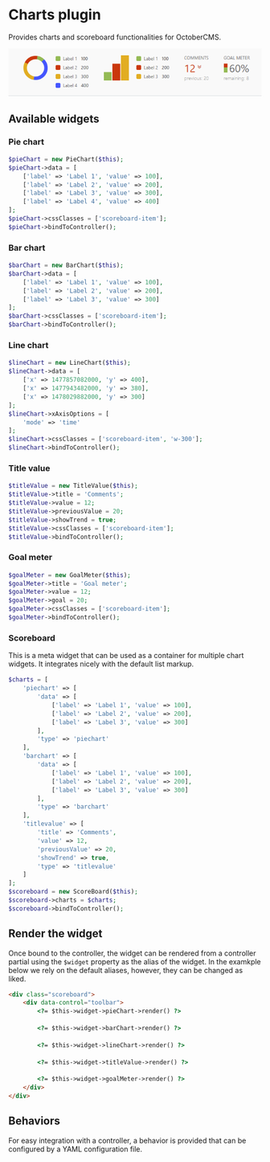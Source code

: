 # Charts plugin

Provides charts and scoreboard functionalities for OctoberCMS.

![scoreboard](./images/scoreboard.png "Scoreboard")

## Available widgets

### Pie chart

```php
$pieChart = new PieChart($this);
$pieChart->data = [
    ['label' => 'Label 1', 'value' => 100], 
    ['label' => 'Label 2', 'value' => 200], 
    ['label' => 'Label 3', 'value' => 300],
    ['label' => 'Label 4', 'value' => 400]
];
$pieChart->cssClasses = ['scoreboard-item'];
$pieChart->bindToController();
```

### Bar chart

```php
$barChart = new BarChart($this);
$barChart->data = [
    ['label' => 'Label 1', 'value' => 100], 
    ['label' => 'Label 2', 'value' => 200], 
    ['label' => 'Label 3', 'value' => 300]
];
$barChart->cssClasses = ['scoreboard-item'];
$barChart->bindToController();
```

### Line chart

```php
$lineChart = new LineChart($this);
$lineChart->data = [
    ['x' => 1477857082000, 'y' => 400], 
    ['x' => 1477943482000, 'y' => 380], 
    ['x' => 1478029882000, 'y' => 300]
];
$lineChart->xAxisOptions = [
    'mode' => 'time'
];
$lineChart->cssClasses = ['scoreboard-item', 'w-300'];
$lineChart->bindToController();
```

### Title value

```php
$titleValue = new TitleValue($this);
$titleValue->title = 'Comments';
$titleValue->value = 12;
$titleValue->previousValue = 20;
$titleValue->showTrend = true;
$titleValue->cssClasses = ['scoreboard-item'];
$titleValue->bindToController();
```
### Goal meter

```php
$goalMeter = new GoalMeter($this);
$goalMeter->title = 'Goal meter';
$goalMeter->value = 12;
$goalMeter->goal = 20;
$goalMeter->cssClasses = ['scoreboard-item'];
$goalMeter->bindToController();
```

### Scoreboard

This is a meta widget that can be used as a container for multiple chart widgets. It integrates nicely with the default list markup.

```php
$charts = [
    'piechart' => [
        'data' => [
            ['label' => 'Label 1', 'value' => 100], 
            ['label' => 'Label 2', 'value' => 200], 
            ['label' => 'Label 3', 'value' => 300]
        ],
        'type' => 'piechart'
    ],
    'barchart' => [
        'data' => [
            ['label' => 'Label 1', 'value' => 100], 
            ['label' => 'Label 2', 'value' => 200], 
            ['label' => 'Label 3', 'value' => 300]
        ],
        'type' => 'barchart'
    ],
    'titlevalue' => [
        'title' => 'Comments',
        'value' => 12,
        'previousValue' => 20,
        'showTrend' => true,
        'type' => 'titlevalue'
    ]
];
$scoreboard = new ScoreBoard($this);
$scoreboard->charts = $charts;
$scoreboard->bindToController();
```

## Render the widget

Once bound to the controller, the widget can be rendered from a controller partial using the `$widget` property as the alias of the widget. In the examkple below we rely on the default aliases, however, they can be changed as liked.

```html
<div class="scoreboard">
    <div data-control="toolbar">
        <?= $this->widget->pieChart->render() ?>

        <?= $this->widget->barChart->render() ?>

        <?= $this->widget->lineChart->render() ?>

        <?= $this->widget->titleValue->render() ?>

        <?= $this->widget->goalMeter->render() ?>
    </div>
</div>
```

## Behaviors

For easy integration with a controller, a behavior is provided that can be configured by a YAML configuration file.